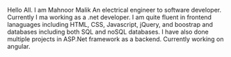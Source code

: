 Hello All.
I am Mahnoor Malik
An electrical engineer to software developer.
Currently I ma working as a .net developer.
I am quite fluent in frontend lanaguages including HTML, CSS, Javascript, jQuery, and boostrap and databases including both SQL and noSQL databases.
I have also done multiple projects in ASP.Net framework as a backend.
Currently working on angular.
